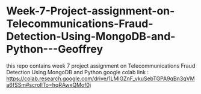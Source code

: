 # Week-7-Project-assignment-on-Telecommunications-Fraud-Detection-Using-MongoDB-and-Python---Geoffrey
this repo contains week 7 project assignment on Telecommunications Fraud Detection Using MongoDB and Python
google colab link : https://colab.research.google.com/drive/1LMlGZnF_vkuSebTGPA9qBn3qVMa6fSSm#scrollTo=hqRAwxQMof0j
